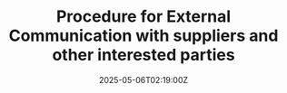 ---
title: Procedure for External Communication with suppliers and other interested parties
linkTitle: Procedure for External Communication with suppliers and other interested
  parties
date: '2025-05-06T02:19:00Z'
weight: 1
description: Establish a structured procedure for external communication with suppliers,
  including identifying communication purpose, designating personnel, preparing content,
  obtaining approvals, sending messages, documenting interactions, and conducting
  follow-ups, all while ensuring compliance with ISO 20121 standards.
draft: false
ref: procedure-for-external-communication-with-suppliers-and-other-interested-parties
---